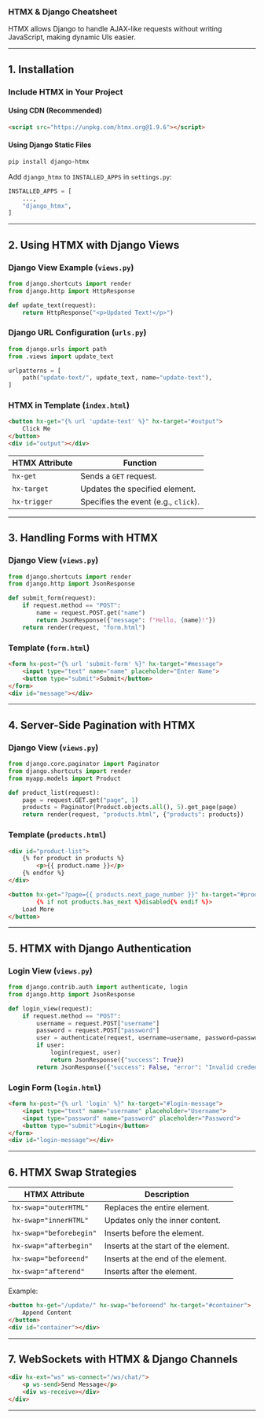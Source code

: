 ### **HTMX & Django Cheatsheet**  

HTMX allows Django to handle AJAX-like requests without writing JavaScript, making dynamic UIs easier.

---

## **1. Installation**  

### **Include HTMX in Your Project**
#### **Using CDN (Recommended)**
```html
<script src="https://unpkg.com/htmx.org@1.9.6"></script>
```
#### **Using Django Static Files**
```sh
pip install django-htmx
```
Add `django_htmx` to `INSTALLED_APPS` in `settings.py`:
```python
INSTALLED_APPS = [
    ...,
    "django_htmx",
]
```

---

## **2. Using HTMX with Django Views**  

### **Django View Example (`views.py`)**
```python
from django.shortcuts import render
from django.http import HttpResponse

def update_text(request):
    return HttpResponse("<p>Updated Text!</p>")
```

### **Django URL Configuration (`urls.py`)**
```python
from django.urls import path
from .views import update_text

urlpatterns = [
    path("update-text/", update_text, name="update-text"),
]
```

### **HTMX in Template (`index.html`)**
```html
<button hx-get="{% url 'update-text' %}" hx-target="#output">
    Click Me
</button>
<div id="output"></div>
```
| **HTMX Attribute** | **Function** |
|-------------------|-------------|
| `hx-get` | Sends a `GET` request. |
| `hx-target` | Updates the specified element. |
| `hx-trigger` | Specifies the event (e.g., `click`). |

---

## **3. Handling Forms with HTMX**  

### **Django View (`views.py`)**
```python
from django.shortcuts import render
from django.http import JsonResponse

def submit_form(request):
    if request.method == "POST":
        name = request.POST.get("name")
        return JsonResponse({"message": f"Hello, {name}!"})
    return render(request, "form.html")
```

### **Template (`form.html`)**
```html
<form hx-post="{% url 'submit-form' %}" hx-target="#message">
    <input type="text" name="name" placeholder="Enter Name">
    <button type="submit">Submit</button>
</form>
<div id="message"></div>
```

---

## **4. Server-Side Pagination with HTMX**  

### **Django View (`views.py`)**
```python
from django.core.paginator import Paginator
from django.shortcuts import render
from myapp.models import Product

def product_list(request):
    page = request.GET.get("page", 1)
    products = Paginator(Product.objects.all(), 5).get_page(page)
    return render(request, "products.html", {"products": products})
```

### **Template (`products.html`)**
```html
<div id="product-list">
    {% for product in products %}
        <p>{{ product.name }}</p>
    {% endfor %}
</div>

<button hx-get="?page={{ products.next_page_number }}" hx-target="#product-list" 
        {% if not products.has_next %}disabled{% endif %}>
    Load More
</button>
```

---

## **5. HTMX with Django Authentication**  

### **Login View (`views.py`)**
```python
from django.contrib.auth import authenticate, login
from django.http import JsonResponse

def login_view(request):
    if request.method == "POST":
        username = request.POST["username"]
        password = request.POST["password"]
        user = authenticate(request, username=username, password=password)
        if user:
            login(request, user)
            return JsonResponse({"success": True})
        return JsonResponse({"success": False, "error": "Invalid credentials"})
```

### **Login Form (`login.html`)**
```html
<form hx-post="{% url 'login' %}" hx-target="#login-message">
    <input type="text" name="username" placeholder="Username">
    <input type="password" name="password" placeholder="Password">
    <button type="submit">Login</button>
</form>
<div id="login-message"></div>
```

---

## **6. HTMX Swap Strategies**
| **HTMX Attribute** | **Description** |
|-------------------|----------------|
| `hx-swap="outerHTML"` | Replaces the entire element. |
| `hx-swap="innerHTML"` | Updates only the inner content. |
| `hx-swap="beforebegin"` | Inserts before the element. |
| `hx-swap="afterbegin"` | Inserts at the start of the element. |
| `hx-swap="beforeend"` | Inserts at the end of the element. |
| `hx-swap="afterend"` | Inserts after the element. |

Example:
```html
<button hx-get="/update/" hx-swap="beforeend" hx-target="#container">
    Append Content
</button>
<div id="container"></div>
```

---

## **7. WebSockets with HTMX & Django Channels**
```html
<div hx-ext="ws" ws-connect="/ws/chat/">
    <p ws-send>Send Message</p>
    <div ws-receive></div>
</div>
```

---
